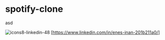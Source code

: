 # spotify-clone
asd

![icons8-linkedin-48](https://user-images.githubusercontent.com/72499839/108604763-f833ee00-73c0-11eb-88aa-d471b5309600.png) [https://www.linkedin.com/in/enes-inan-201b211a0/]


